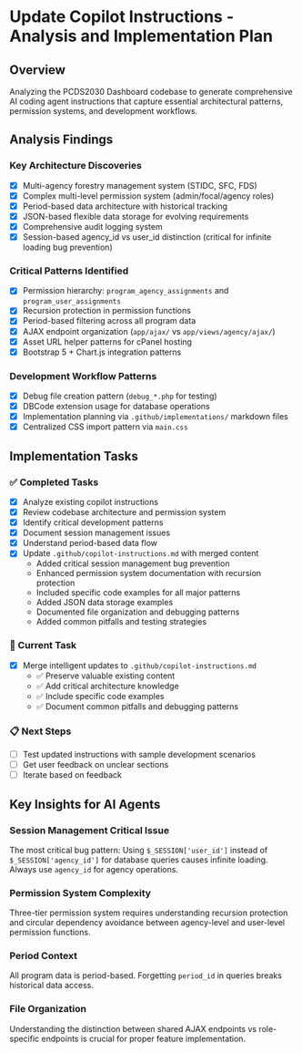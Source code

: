 # Update Copilot Instructions - Analysis and Implementation Plan

## Overview
Analyzing the PCDS2030 Dashboard codebase to generate comprehensive AI coding agent instructions that capture essential architectural patterns, permission systems, and development workflows.

## Analysis Findings

### Key Architecture Discoveries
- [x] Multi-agency forestry management system (STIDC, SFC, FDS)
- [x] Complex multi-level permission system (admin/focal/agency roles)
- [x] Period-based data architecture with historical tracking
- [x] JSON-based flexible data storage for evolving requirements
- [x] Comprehensive audit logging system
- [x] Session-based agency_id vs user_id distinction (critical for infinite loading bug prevention)

### Critical Patterns Identified
- [x] Permission hierarchy: `program_agency_assignments` and `program_user_assignments`
- [x] Recursion protection in permission functions
- [x] Period-based filtering across all program data
- [x] AJAX endpoint organization (`app/ajax/` vs `app/views/agency/ajax/`)
- [x] Asset URL helper patterns for cPanel hosting
- [x] Bootstrap 5 + Chart.js integration patterns

### Development Workflow Patterns
- [x] Debug file creation pattern (`debug_*.php` for testing)
- [x] DBCode extension usage for database operations
- [x] Implementation planning via `.github/implementations/` markdown files
- [x] Centralized CSS import pattern via `main.css`

## Implementation Tasks

### ✅ Completed Tasks
- [x] Analyze existing copilot instructions
- [x] Review codebase architecture and permission system
- [x] Identify critical development patterns
- [x] Document session management issues
- [x] Understand period-based data flow
- [x] Update `.github/copilot-instructions.md` with merged content
  - Added critical session management bug prevention
  - Enhanced permission system documentation with recursion protection
  - Included specific code examples for all major patterns
  - Added JSON data storage examples
  - Documented file organization and debugging patterns
  - Added common pitfalls and testing strategies

### 🔄 Current Task
- [x] Merge intelligent updates to `.github/copilot-instructions.md`
  - ✅ Preserve valuable existing content
  - ✅ Add critical architecture knowledge
  - ✅ Include specific code examples
  - ✅ Document common pitfalls and debugging patterns

### 📋 Next Steps
- [ ] Test updated instructions with sample development scenarios
- [ ] Get user feedback on unclear sections
- [ ] Iterate based on feedback

## Key Insights for AI Agents

### Session Management Critical Issue
The most critical bug pattern: Using `$_SESSION['user_id']` instead of `$_SESSION['agency_id']` for database queries causes infinite loading. Always use `agency_id` for agency operations.

### Permission System Complexity
Three-tier permission system requires understanding recursion protection and circular dependency avoidance between agency-level and user-level permission functions.

### Period Context
All program data is period-based. Forgetting `period_id` in queries breaks historical data access.

### File Organization
Understanding the distinction between shared AJAX endpoints vs role-specific endpoints is crucial for proper feature implementation.
